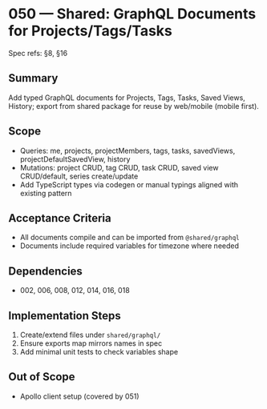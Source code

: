 # 050 — Shared: GraphQL Documents for Projects/Tags/Tasks

Spec refs: §8, §16

## Summary
Add typed GraphQL documents for Projects, Tags, Tasks, Saved Views, History; export from shared package for reuse by web/mobile (mobile first).

## Scope
- Queries: me, projects, projectMembers, tags, tasks, savedViews, projectDefaultSavedView, history
- Mutations: project CRUD, tag CRUD, task CRUD, saved view CRUD/default, series create/update
- Add TypeScript types via codegen or manual typings aligned with existing pattern

## Acceptance Criteria
- All documents compile and can be imported from `@shared/graphql`
- Documents include required variables for timezone where needed

## Dependencies
- 002, 006, 008, 012, 014, 016, 018

## Implementation Steps
1) Create/extend files under `shared/graphql/`
2) Ensure exports map mirrors names in spec
3) Add minimal unit tests to check variables shape

## Out of Scope
- Apollo client setup (covered by 051)
